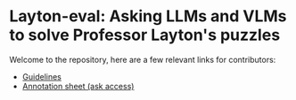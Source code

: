 # Layton-eval: Asking LLMs and VLMs to solve Professor Layton's puzzles

Welcome to the repository, here are a few relevant links for contributors:
- [Guidelines](https://docs.google.com/document/d/1qfJT7DibYOBHDBvgu3dkNMt1EU4F9L4vcxILFjaUosQ/edit?usp=sharing)
- [Annotation sheet (ask access)](https://docs.google.com/spreadsheets/d/14TmTfLlgmMytNdmZR4muNmFp0KMnxmrAf7RzySKd2L0/edit?usp=sharing)

